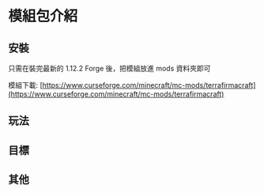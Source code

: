# 模組包介紹

## 安裝

只需在裝完最新的 1.12.2 Forge 後，把模組放進 mods 資料夾即可

模組下載: [https://www.curseforge.com/minecraft/mc-mods/terrafirmacraft](https://www.curseforge.com/minecraft/mc-mods/terrafirmacraft)

## 玩法



## 目標



## 其他

